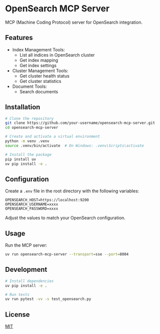 # OpenSearch MCP Server

MCP (Machine Coding Protocol) server for OpenSearch integration.

## Features

- Index Management Tools:
  - List all indices in OpenSearch cluster
  - Get index mapping
  - Get index settings
- Cluster Management Tools:
  - Get cluster health status
  - Get cluster statistics
- Document Tools:
  - Search documents

## Installation

```bash
# Clone the repository
git clone https://github.com/your-username/opensearch-mcp-server.git
cd opensearch-mcp-server

# Create and activate a virtual environment
python -m venv .venv
source .venv/bin/activate  # On Windows: .venv\Scripts\activate

# Install the package
pip install uv
uv pip install -e .
```

## Configuration

Create a `.env` file in the root directory with the following variables:

```
OPENSEARCH_HOST=https://localhost:9200
OPENSEARCH_USERNAME=xxxx
OPENSEARCH_PASSWORD=xxxx
```

Adjust the values to match your OpenSearch configuration.

## Usage

Run the MCP server:

```bash
uv run opensearch-mcp-server --transport=sse --port=8004
```

## Development

```bash
# Install dependencies
uv pip install -e .

# Run tests
uv run pytest -vv -s test_opensearch.py
```

## License

[MIT](LICENSE) 
